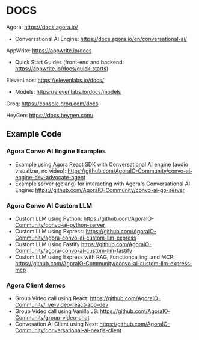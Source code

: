 # DOCS

Agora: https://docs.agora.io/

- Conversational AI Engine: https://docs.agora.io/en/conversational-ai/

AppWrite: https://appwrite.io/docs

- Quick Start Guides (front-end and backend: https://appwrite.io/docs/quick-starts)

ElevenLabs: https://elevenlabs.io/docs/

- Models: https://elevenlabs.io/docs/models

Groq: https://console.groq.com/docs

HeyGen: https://docs.heygen.com/

## Example Code

### Agora Convo AI Engine Examples

- Example using Agora React SDK with Conversational AI engine (audio visualizer, no video): https://github.com/AgoraIO-Community/convo-ai-engine-dev-advocate-agent 
- Example server (golang) for interacting with Agora's Conversational AI Engine: https://github.com/AgoraIO-Community/convo-ai-go-server

### Agora Convo AI Custom LLM

- Custom LLM using Python: https://github.com/AgoraIO-Community/convo-ai-python-server
- Custom LLM using Express: https://github.com/AgoraIO-Community/agora-convo-ai-custom-llm-express
- Custom LLM using Fastify https://github.com/AgoraIO-Community/agora-convo-ai-custom-llm-fastify
- Custom LLM using Express with RAG, Functioncalling, and MCP: https://github.com/AgoraIO-Community/convo-ai-custom-llm-express-mcp

### Agora Client demos

- Group Video call using React: https://github.com/AgoraIO-Community/live-video-react-app-dev
- Group Video call using Vanilla JS: https://github.com/AgoraIO-Community/group-video-chat
- Convesation AI Client using Next: https://github.com/AgoraIO-Community/conversational-ai-nextjs-client

